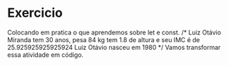 # Exercicio
Colocando em pratica o que aprendemos sobre let e const.
/*
Luiz Otávio Miranda tem 30 anos, pesa 84 kg
tem 1.8 de altura e seu IMC é de 25.925925925925924
Luiz Otávio nasceu em 1980
*/
Vamos transformar essa atividade em código.
